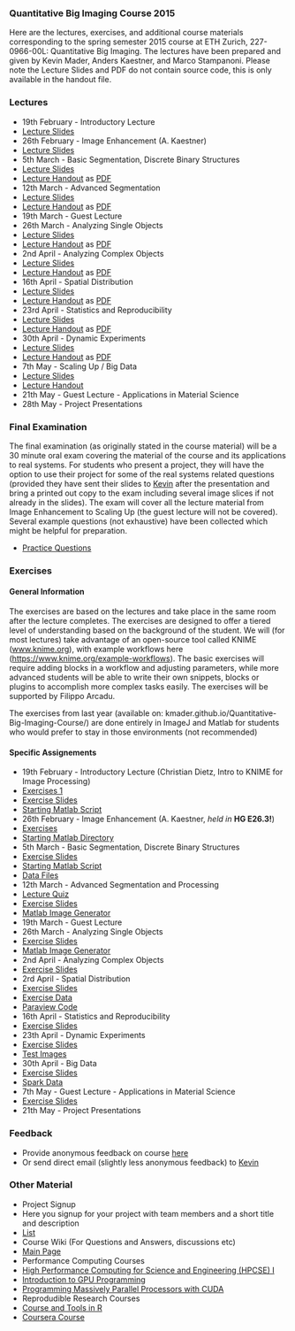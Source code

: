 ### Quantitative Big Imaging Course 2015
Here are the lectures, exercises, and additional course materials corresponding to the spring semester 2015 course at ETH Zurich, 227-0966-00L: Quantitative Big Imaging. 
The lectures have been prepared and given by Kevin Mader, Anders Kaestner, and Marco Stampanoni. Please note the Lecture Slides and PDF do not contain source code, this is only available in the handout file.

### Lectures
- 19th February - Introductory Lecture
 - [Lecture Slides](https://github.com/kmader/Quantitative-Big-Imaging-Course/blob/master/Lectures/01-Introduction.pdf?raw=true)
- 26th February - Image Enhancement (A. Kaestner)
 - [Lecture Slides](https://github.com/kmader/Quantitative-Big-Imaging-Course/blob/master/Lectures/02-Enhanced.pdf?raw=true)
- 5th March - Basic Segmentation, Discrete Binary Structures
 - [Lecture Slides](https://rawgithub.com/kmader/Quantitative-Big-Imaging-Course/master/Lectures/03-Segmentation.html)
 - [Lecture Handout](https://rawgithub.com/kmader/Quantitative-Big-Imaging-Course/master/Lectures/Segmentation_files/printable.html) as [PDF](https://rawgithub.com/kmader/Quantitative-Big-Imaging-Course/master/Lectures/03-Segmentation.pdf)
- 12th March - Advanced Segmentation
 - [Lecture Slides](https://rawgithub.com/kmader/Quantitative-Big-Imaging-Course/master/Lectures/04-AdvSegmentation.html)
 - [Lecture Handout](https://rawgithub.com/kmader/Quantitative-Big-Imaging-Course/master/Lectures/04-AdvSegmentation_files/printable.html) as [PDF](https://rawgithub.com/kmader/Quantitative-Big-Imaging-Course/master/Lectures/04-AdvSegmentation.pdf)
- 19th March - Guest Lecture
- 26th March - Analyzing Single Objects
 - [Lecture Slides](https://rawgithub.com/kmader/Quantitative-Big-Imaging-Course/master/Lectures/05-ShapeAnalysis.html)
 - [Lecture Handout](https://rawgithub.com/kmader/Quantitative-Big-Imaging-Course/master/Lectures/05-ShapeAnalysis_files/printable.html) as [PDF](https://rawgithub.com/kmader/Quantitative-Big-Imaging-Course/master/Lectures/05-ShapeAnalysis.pdf)
- 2nd April -  Analyzing Complex Objects
 - [Lecture Slides](https://rawgithub.com/kmader/Quantitative-Big-Imaging-Course/master/Lectures/06-ComplexObjects.html)
 - [Lecture Handout](https://rawgithub.com/kmader/Quantitative-Big-Imaging-Course/master/Lectures/06-ComplexObjects_files/printable.html) as [PDF](https://rawgithub.com/kmader/Quantitative-Big-Imaging-Course/master/Lectures/06-ComplexObjects.pdf)
- 16th April -  Spatial Distribution
 - [Lecture Slides](https://rawgithub.com/kmader/Quantitative-Big-Imaging-Course/master/Lectures/07-DistributionAnalysis.html)
 - [Lecture Handout](https://rawgithub.com/kmader/Quantitative-Big-Imaging-Course/master/Lectures/07-DistributionAnalysis_files/printable.html) as [PDF](https://rawgithub.com/kmader/Quantitative-Big-Imaging-Course/master/Lectures/07-DistributionAnalysis.pdf)
- 23rd April -  Statistics and Reproducibility
 - [Lecture Slides](https://rawgithub.com/kmader/Quantitative-Big-Imaging-Course/master/Lectures/08-Statistics.html)
 - [Lecture Handout](https://rawgithub.com/kmader/Quantitative-Big-Imaging-Course/master/Lectures/08-Statistics_files/printable.html) as [PDF](https://rawgithub.com/kmader/Quantitative-Big-Imaging-Course/master/Lectures/08-Statistics.pdf)
- 30th April - Dynamic Experiments
 - [Lecture Slides](https://rawgithub.com/kmader/Quantitative-Big-Imaging-Course/master/Lectures/09-Dynamic.html)
 - [Lecture Handout](https://rawgithub.com/kmader/Quantitative-Big-Imaging-Course/master/Lectures/09-Dynamic_files/printable.html) as [PDF](https://rawgithub.com/kmader/Quantitative-Big-Imaging-Course/master/Lectures/09-Dynamic.pdf)
- 7th May - Scaling Up / Big Data
 - [Lecture Slides](https://rawgithub.com/kmader/Quantitative-Big-Imaging-Course/master/Lectures/10-BigData.html)
 - [Lecture Handout](https://rawgithub.com/kmader/Quantitative-Big-Imaging-Course/master/Lectures/10-BigData_files/printable.html)
- 21th May - Guest Lecture - Applications in Material Science
- 28th May - Project Presentations

### Final Examination

The final examination (as originally stated in the course material) will be a 30 minute oral exam covering the material of the course and its applications to real systems. For students who present a project, they will have the option to use their project for some of the real systems related questions (provided they have sent their slides to [Kevin](mailto:mader@biomed.ee.ethz.ch) after the presentation and bring a printed out copy to the exam including several image slices if not already in the slides).  The exam will cover all the lecture material from Image Enhancement to Scaling Up (the guest lecture will not be covered). Several example questions (not exhaustive) have been collected which might be helpful for preparation.
- [Practice Questions](https://rawgithub.com/kmader/Quantitative-Big-Imaging-Course/master/PracticeExam/exam.html)

### Exercises
#### General Information
The exercises are based on the lectures and take place in the same room after the lecture completes. The exercises are designed to offer a tiered level of understanding based on the background of the student. We will (for most lectures) take advantage of an open-source tool called KNIME (www.knime.org), with example workflows here (https://www.knime.org/example-workflows).  The basic exercises will require adding blocks in a workflow and adjusting parameters, while more advanced students will be able to write their own snippets, blocks or plugins to accomplish more complex tasks easily. The exercises will be supported by Filippo Arcadu.

The exercises from last year (available on: kmader.github.io/Quantitative-Big-Imaging-Course/) are done entirely in ImageJ and Matlab for students who would prefer to stay in those environments (not recommended)

#### Specific Assignements

- 19th February - Introductory Lecture (Christian Dietz, Intro to KNIME for Image Processing)
 - [Exercises 1](https://github.com/kmader/Quantitative-Big-Imaging-Course/blob/master/Ex1/Ex1.pdf?raw=true)
 - [Exercise Slides](https://rawgithub.com/kmader/Quantitative-Big-Imaging-Course/master/Ex1/Ex1Slides.html)
 - [Starting Matlab Script](https://github.com/kmader/Quantitative-Big-Imaging-Course/blob/master/Ex1/Ex1Starting.m)
- 26th February - Image Enhancement (A. Kaestner, _held in_ __HG E26.3!__)
 - [Exercises](https://github.com/kmader/Quantitative-Big-Imaging-Course/blob/master/Ex2/Exercises_ImageEnhancement.pdf?raw=true)
 - [Starting Matlab Directory](https://github.com/kmader/Quantitative-Big-Imaging-Course/blob/master/Ex2/matlab.zip?raw=true)
- 5th March - Basic Segmentation, Discrete Binary Structures
 - [Exercise Slides](https://rawgithub.com/kmader/Quantitative-Big-Imaging-Course/master/Ex3/Ex3Slides.html)
 - [Starting Matlab Script](https://github.com/kmader/Quantitative-Big-Imaging-Course/blob/master/Ex3/Ex3Starting.m)
 - [Data Files](http://people.ee.ethz.ch/~maderk/data.zip)
- 12th March - Advanced Segmentation and Processing
 - [Lecture Quiz](https://rawgithub.com/kmader/Quantitative-Big-Imaging-Course/master/Lectures/04-AdvSegmentation_files/quiz.html)
 - [Exercise Slides](https://rawgithub.com/kmader/Quantitative-Big-Imaging-Course/master/Ex4/Ex4Slides.html)
 - [Matlab Image Generator](https://github.com/kmader/Quantitative-Big-Imaging-Course/blob/master/Ex4/image_generator.m)
- 19th March - Guest Lecture
- 26th March - Analyzing Single Objects
 - [Exercise Slides](https://rawgithub.com/kmader/Quantitative-Big-Imaging-Course/master/Ex5/Ex5Slides.html)
 - [Matlab Image Generator](https://github.com/kmader/Quantitative-Big-Imaging-Course/blob/master/Ex5/cell_simulator.m)
- 2nd April -  Analyzing Complex Objects
 - [Exercise Slides](https://rawgithub.com/kmader/Quantitative-Big-Imaging-Course/master/Ex6/Ex6Slides.html)
- 2rd April -  Spatial Distribution
 - [Exercise Slides](https://rawgithub.com/kmader/Quantitative-Big-Imaging-Course/master/Ex7/Ex7Slides.html)
 - [Exercise Data](https://rawgithub.com/kmader/Quantitative-Big-Imaging-Course/master/Ex7/)
 - [Paraview Code](https://github.com/kmader/Quantitative-Big-Imaging-Course/tree/master/Ex7/Paraview)
- 16th April -  Statistics and Reproducibility
 - [Exercise Slides](https://rawgithub.com/kmader/Quantitative-Big-Imaging-Course/master/Ex8/Ex8Slides.html)
- 23th April - Dynamic Experiments
 - [Exercise Slides](https://rawgithub.com/kmader/Quantitative-Big-Imaging-Course/master/Ex9/Ex9Slides.html)
 - [Test Images](https://github.com/kmader/Quantitative-Big-Imaging-Course/blob/master/Ex9/testimages.zip?raw=true)
- 30th April - Big Data
 - [Exercise Slides](https://rawgithub.com/kmader/Quantitative-Big-Imaging-Course/master/Ex10/Ex10Slides.html)
 - [Spark Data](https://rawgithub.com/kmader/Quantitative-Big-Imaging-Course/master/Ex10/cell_colony.csv)
- 7th May - Guest Lecture - Applications in Material Science
 - [Exercise Slides](https://rawgithub.com/kmader/Quantitative-Big-Imaging-Course/master/Ex11/Ex11Slides.html)
- 21th May - Project Presentations
 

### Feedback
 - Provide anonymous feedback on course [here](https://docs.google.com/spreadsheet/embeddedform?formkey=dEtIX1ZXMzFacmdhRF9mQVpNaWtWTXc6MA)
 - Or send direct email (slightly less anonymous feedback) to [Kevin](mailto:mader@biomed.ee.ethz.ch)

### Other Material
- Project Signup
 - Here you signup for your project with team members and a short title and description
 - [List](https://docs.google.com/spreadsheet/ccc?key=0AnOOBjdH2wMXdFNzVUNEUUc1WG1Cb21Gb24xZnQ5dWc&usp=sharing)
- Course Wiki (For Questions and Answers, discussions etc)
 - [Main Page](https://github.com/kmader/Quantitative-Big-Imaging-Course/wiki/Course-Wiki-Page)
- Performance Computing Courses
 - [High Performance Computing for Science and Engineering (HPCSE) I](http://cse-lab.ethz.ch/index.php/teaching/42-teaching/classes/577-hpcsei)
 - [Introduction to GPU Programming](http://cse-lab.ethz.ch/index.php/teaching/42-teaching/classes/576-etvgpufall2013)
 - [Programming Massively Parallel Processors with CUDA](https://itunes.apple.com/us/itunes-u/programming-massively-parallel/id384233322?mt=10)
- Reprodudible Research Courses
 - [Course and Tools in R](http://kbroman.github.io/Tools4RR/)
 - [Coursera Course](https://www.coursera.org/course/repdata)
